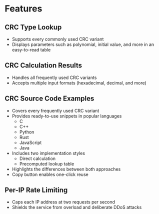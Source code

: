 # Features

## CRC Type Lookup

- Supports every commonly used CRC variant
- Displays parameters such as polynomial, initial value, and more in an easy-to-read table

## CRC Calculation Results

- Handles all frequently used CRC variants
- Accepts multiple input formats (hexadecimal, decimal, and more)

## CRC Source Code Examples

- Covers every frequently used CRC variant
- Provides ready-to-use snippets in popular languages
    - C
    - C++
    - Python
    - Rust
    - JavaScript
    - Java
- Includes two implementation styles
    - Direct calculation
    - Precomputed lookup table
- Highlights the differences between both approaches
- Copy button enables one-click reuse

## Per-IP Rate Limiting

- Caps each IP address at two requests per second
- Shields the service from overload and deliberate DDoS attacks
